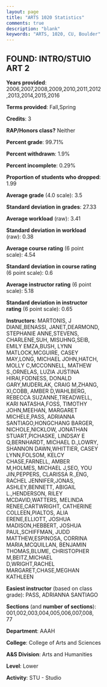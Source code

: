 ```yaml
---
layout: page
title: "ARTS 1020 Statistics"
comments: true
description: "blank"
keywords: "ARTS, 1020, CU, Boulder"
--- 
```

<head>
<script src="https://ajax.googleapis.com/ajax/libs/jquery/2.1.3/jquery.min.js"></script>
<script src="https://dl.dropboxusercontent.com/s/pc42nxpaw1ea4o9/highcharts.js?dl=0"></script>
<!-- <script src="../assets/js/highcharts.js"></script> -->
<style type="text/css">@font-face {
	font-family: "Bebas Neue";
	src: url(https://www.filehosting.org/file/details/544349/BebasNeue%20Regular.otf) format("opentype");
	}
	h1.Bebas { 
		font-family: "Bebas Neue", Verdana, Tahoma;
	}
</style>
</head>
<body>
	<div id="container" style="float: right; width: 45%; height: 88%; margin-left: 2.5%; margin-right: 2.5%;"></div>
	<script language="JavaScript">
		$(document).ready(function() {
		var chart = {type: 'column'};
		var title = {text: 'Grade Distribution'};
		var xAxis = {categories: ['A','B','C','D','F'],crosshair: true};
		var yAxis = {min: 0,title: {text: 'Percentage'}};
		var tooltip = {headerFormat: '<center><b><span style="font-size:20px">{point.key}</span></b></center>',
		               pointFormat: '<td style="padding:0"><b>{point.y:.1f}%</b></td>',
		               footerFormat: '</table>',shared: true,useHTML: true};
		var plotOptions = {column: {pointPadding: 0.0,borderWidth: 0}};  
		var credits = {enabled: false};var series= [{name: 'Percent',data: [67.18,24.8,5.61,1.23,1.17,]}];
		var json = {};
		json.chart = chart;
		json.title = title;
		json.tooltip = tooltip;
		json.xAxis = xAxis;
		json.yAxis = yAxis;  
		json.series = series;
		json.plotOptions = plotOptions;  
		json.credits = credits;
		$('#container').highcharts(json);
	});
	</script>
</body>
			   
## FOUND: INTRO/STUIO ART 2

**Years provided**: 2006,2007,2008,2009,2010,2011,2012,2013,2014,2015,2016

**Terms provided**: Fall,Spring

**Credits**: 3

**RAP/Honors class?** Neither

**Percent grade**: 99.71%

**Percent withdrawn**: 1.9%

**Percent incomplete**: 0.29%

**Proportion of students who dropped**: 1.99

**Average grade** (4.0 scale): 3.5

**Standard deviation in grades**: 27.33

**Average workload** (raw): 3.41

**Standard deviation in workload** (raw): 0.38

**Average course rating** (6 point scale): 4.54

**Standard deviation in course rating** (6 point scale): 0.6

**Average instructor rating** (6 point scale): 5.18

**Standard deviation in instructor rating** (6 point scale): 0.65

**Instructors**: MARTONIS, J DIANE,BENASSI, JANET,DEARMOND, STEPHANIE ANNE,STEVENS, CHARLENE,SUH, MISUHNG,SEIB, EMILY EMZA,BUSH, LYNN MATLOCK,MCGUIRE, CASEY MAY,LONG, MICHAEL JOHN,HATCH, MOLLY C,MCCONNELL, MATHEW S.,ORNELAS, LUZIA JUSTINA HIRAI,FODNESS, DONALD GARY,MUDERLAK, CRAIG M,ZHANG, XI,COBB, AMBER D,WAHLBERG, REBECCA SUZANNE,TREADWELL, KARI NATASHA,FOSS, TIMOTHY JOHN,MEEHAN, MARGARET MICHELE,PASS, ADRIANNA SANTIAGO,HONGCHANG BARGER, NICHOLE,NICKLOW, JONATHAN STUART,PICHASKE, LINDSAY E Q,BERNHARDT, MICHAEL D.,LOWRY, SHANNON DAWN,WHITTIER, CASEY LYNN,FOLSOM, KELCY CHASE,FARNELL, AMBER M,HOLMES, MICHAEL J,SEO, YOU JIN,PEPPERS, CLARISSA R.,ENG, RACHEL JENNIFER,JONAS, ASHLEY,BENNETT, ABIGAIL L.,HENDERSON, RILEY MCDAVID,WATTERS, MELINDA RENEE,CARTWRIGHT, CATHERINE COLLEEN,PIALTOS, ALIA ERENE,ELLIOTT, JOSHUA MADISON,HEBBERT, JOSHUA PAUL,SCHIFFMAN, JUDD MATTHEW,ESPINOSA, CORRINA MARIA,MCQUILLAN, BENJAMIN THOMAS,BLUME, CHRISTOPHER M,BEITZ,MICHAEL D,WRIGHT,RACHEL MARGARET,CHASE,MEGHAN KATHLEEN

**Easiest instructor** (based on class grade): PASS, ADRIANNA SANTIAGO

**Sections** (and **number of sections**): 001,002,003,004,005,006,007,008, 77

**Department**: AAAH

**College**: College of Arts and Sciences

**A&S Division**: Arts and Humanities

**Level**: Lower

**Activity**: STU - Studio